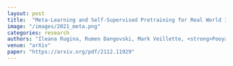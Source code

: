 ```yaml
---
layout: post
title:  "Meta-Learning and Self-Supervised Pretraining for Real World Image Translation"
image: "/images/2021_meta.png"
categories: research
authors: "Ileana Rugina, Rumen Dangovski, Mark Veillette, <strong>Pooya Khorrami</strong>, Brian Cheung, Olga Simek, Marin Soljačić"
venue: "arXiv"
paper: "https://arxiv.org/pdf/2112.11929"
---
```

